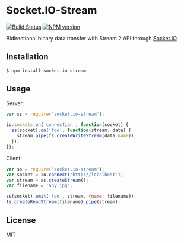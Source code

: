 # Socket.IO-Stream
[![Build Status](https://travis-ci.org/nkzawa/socket.io-stream.png?branch=master)](https://travis-ci.org/nkzawa/socket.io-stream)
[![NPM version](https://badge.fury.io/js/socket.io-stream.png)](http://badge.fury.io/js/socket.io-stream)

Bidirectional binary data transfer with Stream 2 API through [Socket.IO](https://github.com/LearnBoost/socket.io).

## Installation
    $ npm install socket.io-stream

## Usage
Server:
```js
var ss = require('socket.io-stream');

io.sockets.on('connection', function(socket) {
  ss(socket).on('foo', function(stream, data) {
    stream.pipe(fs.createWriteStream(data.name));
  });
});
```

Client:
```js
var ss = require('socket.io-stream');
var socket = io.connect('http://localhost');
var stream = ss.createStream();
var filename = 'any.jpg';

ss(socket).emit('foo', stream, {name: filename});
fs.createReadStream(filename).pipe(stream);
```
## License

MIT
